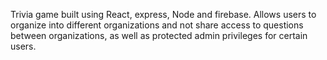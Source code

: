 Trivia game built using React, express, Node and firebase. Allows users to organize into different organizations and not share access to questions between organizations, as well as protected admin privileges for certain users.
